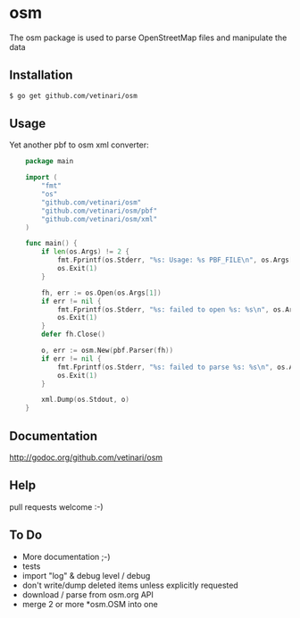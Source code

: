 
osm
===

The osm package is used to parse OpenStreetMap files and manipulate the data

## Installation

```bash
$ go get github.com/vetinari/osm
```

## Usage

Yet another pbf to osm xml converter:
```Go
    package main

    import (
        "fmt"
        "os"
        "github.com/vetinari/osm"
        "github.com/vetinari/osm/pbf"
        "github.com/vetinari/osm/xml"
    )

    func main() {
        if len(os.Args) != 2 {
            fmt.Fprintf(os.Stderr, "%s: Usage: %s PBF_FILE\n", os.Args[0], os.Args[0])
            os.Exit(1)
        }

        fh, err := os.Open(os.Args[1])
        if err != nil {
            fmt.Fprintf(os.Stderr, "%s: failed to open %s: %s\n", os.Args[1], err)
            os.Exit(1)
        }
        defer fh.Close()

        o, err := osm.New(pbf.Parser(fh))
        if err != nil {
            fmt.Fprintf(os.Stderr, "%s: failed to parse %s: %s\n", os.Args[1], err)
            os.Exit(1)
        }

        xml.Dump(os.Stdout, o)
    }
```

## Documentation

http://godoc.org/github.com/vetinari/osm

## Help

pull requests welcome :-)

## To Do

- More documentation ;-)
- tests
- import "log" & debug level / debug
- don't write/dump deleted items unless explicitly requested
- download / parse from osm.org API
- merge 2 or more *osm.OSM into one

